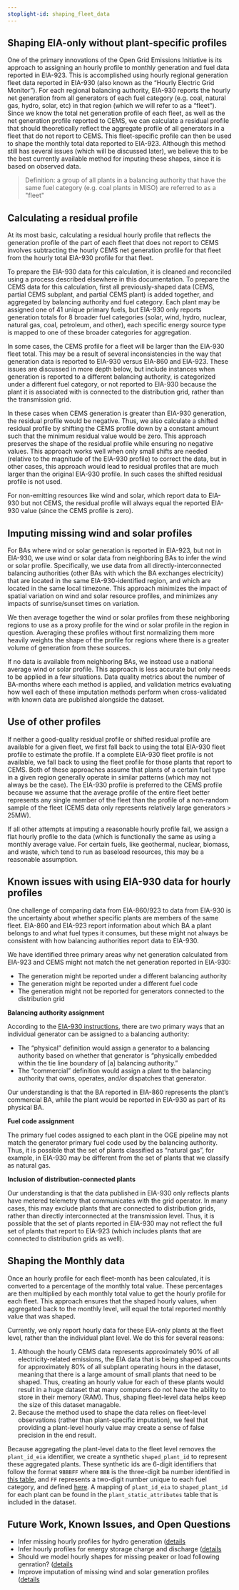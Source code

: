 ```yaml
---
stoplight-id: shaping_fleet_data
---
```


## Shaping EIA-only without plant-specific profiles

One of the primary innovations of the Open Grid Emissions Initiative is its approach to assigning an hourly profile to monthly generation and fuel data reported in EIA-923. This is accomplished using hourly regional generation fleet data reported in EIA-930 (also known as the “Hourly Electric Grid Monitor”). For each regional balancing authority, EIA-930 reports the hourly net generation from all generators of each fuel category (e.g. coal, natural gas, hydro, solar, etc) in that region (which we will refer to as a “fleet”). Since we know the total net generation profile of each fleet, as well as the net generation profile reported to CEMS, we can calculate a residual profile that should theoretically reflect the aggregate profile of all generators in a fleet that do not report to CEMS. This fleet-specific profile can then be used to shape the monthly total data reported to EIA-923. Although this method still has several issues (which will be discussed later), we believe this to be the best currently available method for imputing these shapes, since it is based on observed data.

> Definition: a group of all plants in a balancing authority that have the same fuel category (e.g. coal plants in MISO) are referred to as a "fleet"


## Calculating a residual profile

At its most basic, calculating a residual hourly profile that reflects the generation profile of the part of each fleet that does not report to CEMS involves subtracting the hourly CEMS net generation profile for that fleet from the hourly total EIA-930 profile for that fleet.

To prepare the EIA-930 data for this calculation, it is cleaned and reconciled using a process described elsewhere in this documentation. To prepare the CEMS data for this calculation, first all previously-shaped data (CEMS, partial CEMS subplant, and partial CEMS plant) is added together, and aggregated by balancing authority and fuel category. Each plant may be assigned one of 41 unique primary fuels, but EIA-930 only reports generation totals for 8 broader fuel categories (solar, wind, hydro, nuclear, natural gas, coal, petroleum, and other), each specific energy source type is mapped to one of these broader categories for aggregation.

In some cases, the CEMS profile for a fleet will be larger than the EIA-930 fleet total. This may be a result of several inconsistencies in the way that generation data is reported to EIA-930 versus EIA-860 and EIA-923. These issues are discussed in more depth below, but include instances when generation is reported to a different balancing authority, is categorized under a different fuel category, or not reported to EIA-930 because the plant it is associated with is connected to the distribution grid, rather than the transmission grid.

In these cases when CEMS generation is greater than EIA-930 generation, the residual profile would be negative. Thus, we also calculate a shifted residual profile by shifting the CEMS profile down by a constant amount such that the minimum residual value would be zero. This approach preserves the shape of the residual profile while ensuring no negative values. This approach works well when only small shifts are needed (relative to the magnitude of the EIA-930 profile) to correct the data, but in other cases, this approach would lead to residual profiles that are much larger than the original EIA-930 profile. In such cases the shifted residual profile is not used.

For non-emitting resources like wind and solar, which report data to EIA-930 but not CEMS, the residual profile will always equal the reported EIA-930 value (since the CEMS profile is zero).


## Imputing missing wind and solar profiles

For BAs where wind or solar generation is reported in EIA-923, but not in EIA-930, we use wind or solar data from neighboring BAs to infer the wind or solar profile. Specifically, we use data from all directly-interconnected balancing authorities (other BAs with which the BA exchanges electricity) that are located in the same EIA-930-identified region, and which are located in the same local timezone. This approach minimizes the impact of spatial variation on wind and solar resource profiles, and minimizes any impacts of sunrise/sunset times on variation.

We then average together the wind or solar profiles from these neighboring regions to use as a proxy profile for the wind or solar profile in the region in question. Averaging these profiles without first normalizing them more heavily weights the shape of the profile for regions where there is a greater volume of generation from these sources.

If no data is available from neighboring BAs, we instead use a national average wind or solar profile. This approach is less accurate but only needs to be applied in a few situations. Data quality metrics about the number of BA-months where each method is applied, and validation metrics evaluating how well each of these imputation methods perform when cross-validated with known data are published alongside the dataset.


## Use of other profiles

If neither a good-quality residual profile or shifted residual profile are available for a given fleet, we first fall back to using the total EIA-930 fleet profile to estimate the profile. If a complete EIA-930 fleet profile is not available, we fall back to using the fleet profile for those plants that report to CEMS. Both of these approaches assume that plants of a certain fuel type in a given region generally operate in similar patterns (which may not always be the case). The EIA-930 profile is preferred to the CEMS profile because we assume that the average profile of the entire fleet better represents any single member of the fleet than the profile of a non-random sample of the fleet (CEMS data only represents relatively large generators > 25MW).

If all other attempts at imputing a reasonable hourly profile fail, we assign a flat hourly profile to the data (which is functionally the same as using a monthly average value. For certain fuels, like geothermal, nuclear, biomass, and waste, which tend to run as baseload resources, this may be a reasonable assumption.


## Known issues with using EIA-930 data for hourly profiles

One challenge of comparing data from EIA-860/923 to data from EIA-930 is the uncertainty about whether specific plants are members of the same fleet. EIA-860 and EIA-923 report information about which BA a plant belongs to and what fuel types it consumes, but these might not always be consistent with how balancing authorities report data to EIA-930.

We have identified three primary areas why net generation calculated from EIA-923 and CEMS might not match the net generation reported in EIA-930:



* The generation might be reported under a different balancing authority
* The generation might be reported under a different fuel code
* The generation might not be reported for generators connected to the distribution grid

**Balancing authority assignment**

According to the [EIA-930 instructions](https://www.eia.gov/survey/form/eia_930/instructions.pdf), there are two primary ways that an individual generator can be assigned to a balancing authority:



* The “physical” definition would assign a generator to a balancing authority based on whether that generator is “physically embedded within the tie line boundary of [a] balancing authority.”
* The “commercial” definition would assign a plant to the balancing authority that owns, operates, and/or dispatches that generator.

Our understanding is that the BA reported in EIA-860 represents the plant’s commercial BA, while the plant would be reported in EIA-930 as part of its physical BA.

**Fuel code assignment**

The primary fuel codes assigned to each plant in the OGE pipeline may not match the generator primary fuel code used by the balancing authority. Thus, it is possible that the set of plants classified as “natural gas”, for example, in EIA-930 may be different from the set of plants that we classify as natural gas.

**Inclusion of distribution-connected plants**

Our understanding is that the data published in EIA-930 only reflects plants have metered telemetry that communicates with the grid operator. In many cases, this may exclude plants that are connected to distribution grids, rather than directly interconnected at the transmission level. Thus, it is possible that the set of plants reported in EIA-930 may not reflect the full set of plants that report to EIA-923 (which includes plants that are connected to distribution grids as well).

## Shaping the Monthly data
Once an hourly profile for each fleet-month has been calculated, it is converted to a percentage of the monthly total value. These percentages are then multiplied by each monthly total value to get the hourly profile for each fleet. This approach ensures that the shaped hourly values, when aggregated back to the monthly level, will equal the total reported monthly value that was shaped.

Currently, we only report hourly data for these EIA-only plants at the fleet level, rather than the individual plant level. We do this for several reasons:
1. Although the hourly CEMS data represents approximately 90% of all electricity-related emissions, the EIA data that is being shaped accounts for approximately 80% of all subplant operating hours in the dataset, meaning that there is a large amount of small plants that need to be shaped. Thus, creating an hourly value for each of these plants would result in a huge dataset that many computers do not have the ability to store in their memory (RAM). Thus, shaping fleet-level data helps keep the size of this dataset managable.
2. Because the method used to shape the data relies on fleet-level observations (rather than plant-specific imputation), we feel that providing a plant-level hourly value may create a sense of false precision in the end result.

Because aggregating the plant-level data to the fleet level removes the `plant_id_eia` identifier, we create a synthetic `shaped_plant_id` to represent these aggregated plants. These synthetic ids are 6-digit identifiers that follow the format `9BBBFF` where `BBB` is the three-digit ba number identified in [this table](https://github.com/singularity-energy/open-grid-emissions/blob/main/data/manual/ba_reference.csv), and `FF` represents a two-digit number unique to each fuel category, and defined [here](https://github.com/singularity-energy/open-grid-emissions/blob/afb3ddec0dc93003c21f655b90300c17344107f8/src/impute_hourly_profiles.py#L11). A mapping of `plant_id_eia` to `shaped_plant_id` for each plant can be found in the `plant_static_attributes` table that is included in the dataset.

## Future Work, Known Issues, and Open Questions
- Infer missing hourly profiles for hydro generation ([details](https://github.com/singularity-energy/open-grid-emissions/issues/37)
- Infer hourly profiles for energy storage charge and discharge ([details](https://github.com/singularity-energy/open-grid-emissions/issues/59)
- Should we model hourly shapes for missing peaker or load following genration? ([details](https://github.com/singularity-energy/open-grid-emissions/issues/96)
- Improve imputation of missing wind and solar generation profiles ([details](https://github.com/singularity-energy/open-grid-emissions/issues/171)